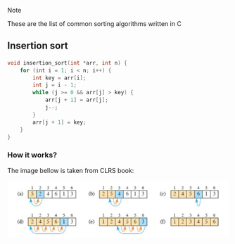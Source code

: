 > [!NOTE]
> These are the list of common sorting algorithms written in C


## Insertion sort

```c
void insertion_sort(int *arr, int n) {
    for (int i = 1; i < n; i++) {
        int key = arr[i];
        int j = i - 1;
        while (j >= 0 && arr[j] > key) {
            arr[j + 1] = arr[j];
            j--;
        }
        arr[j + 1] = key;
    }
} 
```

### How it works? 

The image bellow is taken from CLRS book:

![insertion_sort](images/illustrations/insertion_sort_illustration.png)


